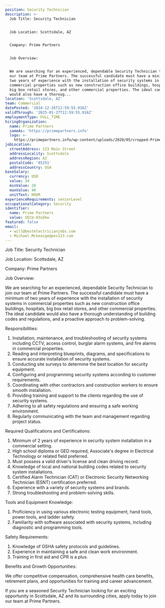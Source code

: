 ```yaml
---
position: Security Technician
description: >-
  Job Title: Security Technician


  Job Location: Scottsdale, AZ


  Company: Prime Partners


  Job Overview:


  We are searching for an experienced, dependable Security Technician to join
  our team at Prime Partners. The successful candidate must have a minimum of
  two years of experience with the installation of security systems in
  commercial properties such as new construction office buildings, hospitals,
  big box retail stores, and other commercial properties. The ideal candidate
  would also have a thoroug...
location: 'Scottsdale, AZ'
team: Commercial
datePosted: '2024-12-26T12:59:55.916Z'
validThrough: '2025-01-27T12:59:55.916Z'
employmentType: FULL_TIME
hiringOrganization:
  name: Prime Partners
  sameAs: 'https://primepartners.info'
  logo: >-
    https://primepartners.info/wp-content/uploads/2020/05/cropped-Prime-Partners-Logo-NO-BG-1-1.png
jobLocation:
  streetAddress: 123 Main Street
  addressLocality: Scottsdale
  addressRegion: AZ
  postalCode: '85251'
  addressCountry: USA
baseSalary:
  currency: USD
  value: 34
  minValue: 28
  maxValue: 40
  unitText: HOUR
experienceRequirements: seniorLevel
occupationalCategory: Security
identifier:
  name: Prime Partners
  value: SECU-83sbhw
featured: false
email:
  - will@bestelectricianjobs.com
  - Michael.Mckeaige@pes123.com
---
```




Job Title: Security Technician

Job Location: Scottsdale, AZ

Company: Prime Partners

Job Overview:

We are searching for an experienced, dependable Security Technician to join our team at Prime Partners. The successful candidate must have a minimum of two years of experience with the installation of security systems in commercial properties such as new construction office buildings, hospitals, big box retail stores, and other commercial properties. The ideal candidate would also have a thorough understanding of building codes and regulations, and a proactive approach to problem-solving.

Responsibilities:

1. Installation, maintenance, and troubleshooting of security systems including CCTV, access control, burglar alarm systems, and fire alarms in commercial properties.
2. Reading and interpreting blueprints, diagrams, and specifications to ensure accurate installation of security systems.
3. Conducting site surveys to determine the best location for security equipment.
4. Configuring and programming security systems according to customer requirements.
5. Coordinating with other contractors and construction workers to ensure smooth installation.
6. Providing training and support to the clients regarding the use of security systems.
7. Adhering to all safety regulations and ensuring a safe working environment.
8. Regularly communicating with the team and management regarding project status.

Required Qualifications and Certifications:

1. Minimum of 2 years of experience in security system installation in a commercial setting.
2. High school diploma or GED required, Associate's degree in Electrical Technology or related field preferred.
3. Must possess a valid driver's license and clean driving record.
4. Knowledge of local and national building codes related to security system installations.
5. Certified Alarm Technician (CAT) or Electronic Security Networking Technician (ESNT) certification preferred.
6. Experience with a variety of security systems and brands.
7. Strong troubleshooting and problem-solving skills.

Tools and Equipment Knowledge:

1. Proficiency in using various electronic testing equipment, hand tools, power tools, and ladder safety.
2. Familiarity with software associated with security systems, including diagnostic and programming tools.

Safety Requirements:

1. Knowledge of OSHA safety protocols and guidelines.
2. Experience in maintaining a safe and clean work environment.
3. Training in first aid and CPR is a plus.

Benefits and Growth Opportunities:

We offer competitive compensation, comprehensive health care benefits, retirement plans, and opportunities for training and career advancement.

If you are a seasoned Security Technician looking for an exciting opportunity in Scottsdale, AZ and its surrounding cities, apply today to join our team at Prime Partners.
